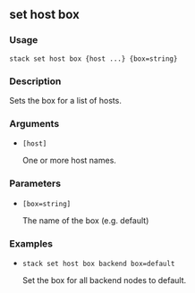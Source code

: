 ## set host box

### Usage

`stack set host box {host ...} {box=string}`

### Description

Sets the box for a list of hosts.

### Arguments

* `[host]`

   One or more host names.


### Parameters
* `[box=string]`

   The name of the box (e.g. default)

### Examples

* `stack set host box backend box=default`

   Set the box for all backend nodes to default.




